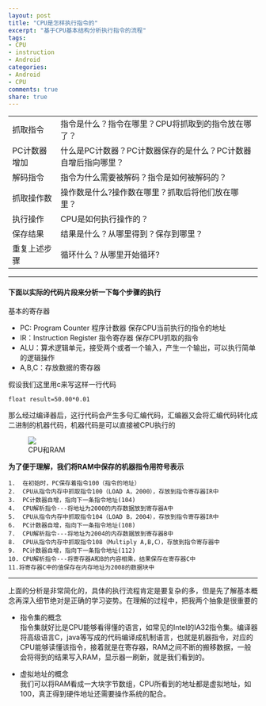 ```yaml
---
layout: post
title: "CPU是怎样执行指令的"
excerpt: "基于CPU基本结构分析执行指令的流程"
tags: 
- CPU
- instruction
- Android
categories:
- Android
- CPU
comments: true
share: true
---
```


<table>
    <tr>
        <td>抓取指令</td>
		<td>指令是什么？指令在哪里？CPU将抓取到的指令放在哪了？</td>
    </tr>
	<tr>
        <td>PC计数器增加</td>
		<td>什么是PC计数器？PC计数器保存的是什么？PC计数器自增后指向哪里？</td>
    </tr>
	<tr>
        <td>解码指令</td>
		<td>指令为什么需要被解码？指令是如何被解码的？</td>
    </tr>
	<tr>
        <td>抓取操作数</td>
		<td>操作数是什么?操作数在哪里？抓取后将他们放在哪里？</td>
    </tr>
	<tr>
        <td>执行操作</td>
		<td>CPU是如何执行操作的？</td>
    </tr>
	<tr>
        <td>保存结果</td>
		<td>结果是什么？从哪里得到？保存到哪里？</td>
    </tr>
	<tr>
        <td>重复上述步骤</td>
		<td>循环什么？从哪里开始循环?</td>
    </tr>
</table>

<!-- more --> 

---

#### 下面以实际的代码片段来分析一下每个步骤的执行
基本的寄存器

* PC: Program Counter 程序计数器   保存CPU当前执行的指令的地址
* IR：Instruction Register 指令寄存器 保存CPU抓取的指令
* ALU：算术逻辑单元，接受两个或者一个输入，产生一个输出，可以执行简单的逻辑操作
* A,B,C：存放数据的寄存器

假设我们这里用c来写这样一行代码  

	float result=50.00*0.01
那么经过编译器后，这行代码会产生多句汇编代码，汇编器又会将汇编代码转化成二进制的机器代码，机器代码是可以直接被CPU执行的  

<figure class="half">
	<a href="/images/How-cpu-execute-instructions/cup_execute_instructions_01.png"><img src="/images/How-cpu-execute-instructions/cup_execute_instructions_01.png"></a>
	<figcaption>CPU和RAM</figcaption>
</figure>   

**为了便于理解，我们将RAM中保存的机器指令用符号表示**
  
	1.  在初始时，PC保存着指令100（指令的地址）  
	2.  CPU从指令内存中抓取指令100（LOAD A，2000），存放到指令寄存器IR中
	3.  PC计数器自增，指向下一条指令地址(104)   
	4.  CPU解析指令---将地址为2000的内存数据放到寄存器A中
	5.  CPU从指令内存中抓取指令104（LOAD B，2004），存放到指令寄存器IR中
	6.  PC计数器自增，指向下一条指令地址(108)
	7.  CPU解析指令---将地址为2004的内存数据放到寄存器B中
	8.  CPU从指令内存中抓取指令108（Multiply A,B,C），存放到指令寄存器中
	9.  PC计数器自增，指向下一条指令地址(112)
	10. CPU解析指令---将寄存器A和B的内容相乘，结果保存在寄存器C中
	11.将寄存器C中的值保存在内存地址为2008的数据块中

---

上面的分析是非常简化的，具体的执行流程肯定是要复杂的多，但是先了解基本概念再深入细节绝对是正确的学习姿势。在理解的过程中，把我两个抽象是很重要的

*   指令集的概念  
	指令集就好比是CPU能够看得懂的语言，如常见的Intel的IA32指令集。编译器将高级语言C，java等写成的代码编译成机制语言，也就是机器指令，对应的CPU能够读懂该指令，接着就是在寄存器，RAM之间不断的搬移数据，一般会将得到的结果写入RAM，显示器一刷新，就是我们看到的。
	
*   虚拟地址的概念    
    我们可以将RAM看成一大块字节数组，CPU所看到的地址都是虚拟地址，如100，真正得到硬件地址还需要操作系统的配合。





